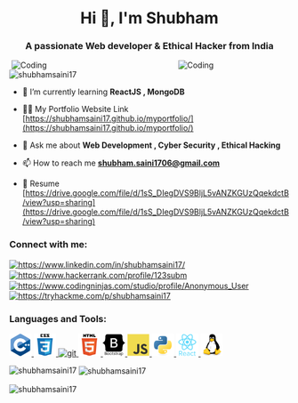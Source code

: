 <h1 align="center">Hi 👋, I'm Shubham</h1>
<h3 align="center">A passionate Web developer & Ethical Hacker from India</h3>

<img align="right" alt="Coding" width="200" src="https://upload.wikimedia.org/wikipedia/commons/4/43/Hacker_behind_PC.svg">
<img align="right" alt="Coding" width="300" src="https://images.squarespace-cdn.com/content/v1/5769fc401b631bab1addb2ab/1541580611624-TE64QGKRJG8SWAIUS7NS/ke17ZwdGBToddI8pDm48kPoswlzjSVMM-SxOp7CV59BZw-zPPgdn4jUwVcJE1ZvWQUxwkmyExglNqGp0IvTJZamWLI2zvYWH8K3-s_4yszcp2ryTI0HqTOaaUohrI8PI6FXy8c9PWtBlqAVlUS5izpdcIXDZqDYvprRqZ29Pw0o/coding-freak.gif">

<p align="left"> <img src="https://komarev.com/ghpvc/?username=shubhamsaini17&label=Profile%20views&color=0e75b6&style=flat" alt="shubhamsaini17" /> </p>

- 🌱 I’m currently learning **ReactJS , MongoDB**

- 👨‍💻 My Portfolio Website Link [https://shubhamsaini17.github.io/myportfolio/](https://shubhamsaini17.github.io/myportfolio/)

- 💬 Ask me about **Web Development , Cyber Security , Ethical Hacking**

- 📫 How to reach me **shubham.saini1706@gmail.com**

- 📄 Resume [https://drive.google.com/file/d/1sS_DIegDVS9BljL5vANZKGUzQqekdctB/view?usp=sharing](https://drive.google.com/file/d/1sS_DIegDVS9BljL5vANZKGUzQqekdctB/view?usp=sharing)

<h3 align="left">Connect with me:</h3>
<p align="left">
<a href="https://www.linkedin.com/in/shubhamsaini17/" target="blank"><img align="center" src="https://raw.githubusercontent.com/rahuldkjain/github-profile-readme-generator/master/src/images/icons/Social/linked-in-alt.svg" alt="https://www.linkedin.com/in/shubhamsaini17/" height="30" width="40" /></a>
<a href="https://www.hackerrank.com/profile/123subm" target="blank"><img align="center" src="https://raw.githubusercontent.com/rahuldkjain/github-profile-readme-generator/master/src/images/icons/Social/hackerrank.svg" alt="https://www.hackerrank.com/profile/123subm" height="30" width="40" /></a>
<a href="https://www.codingninjas.com/studio/profile/Anonymous_User" target="blank"><img align="center" src="https://www.codingninjas.com/assets-landing/images/CNLOGO.svg" alt="https://www.codingninjas.com/studio/profile/Anonymous_User" height="30" width="40" /></a>
<a href="https://tryhackme.com/p/shubhamsaini17" target="blank"><img align="center" src="https://assets.tryhackme.com/img/THMlogo.png" alt="https://tryhackme.com/p/shubhamsaini17" height="30" width="40" /></a>
</p>

<h3 align="left">Languages and Tools:</h3>
<p align="left">  </a> <a href="https://www.w3schools.com/cpp/" target="_blank" rel="noreferrer"> <img src="https://raw.githubusercontent.com/devicons/devicon/master/icons/cplusplus/cplusplus-original.svg" alt="cplusplus" width="40" height="40"/> </a> <a href="https://www.w3schools.com/css/" target="_blank" rel="noreferrer"> <img src="https://raw.githubusercontent.com/devicons/devicon/master/icons/css3/css3-original-wordmark.svg" alt="css3" width="40" height="40"/> </a> <a href="https://git-scm.com/" target="_blank" rel="noreferrer"> <img src="https://www.vectorlogo.zone/logos/git-scm/git-scm-icon.svg" alt="git" width="40" height="40"/> </a> <a href="https://www.w3.org/html/" target="_blank" rel="noreferrer"> <img src="https://raw.githubusercontent.com/devicons/devicon/master/icons/html5/html5-original-wordmark.svg" alt="html5" width="40" height="40"/> </a> <a href="https://developer.mozilla.org/en-US/docs/Web/JavaScript" target="_blank" rel="noreferrer"> <a href="https://getbootstrap.com" target="_blank" rel="noreferrer"> <img src="https://raw.githubusercontent.com/devicons/devicon/master/icons/bootstrap/bootstrap-plain-wordmark.svg" alt="bootstrap" width="40" height="40"/> <img src="https://raw.githubusercontent.com/devicons/devicon/master/icons/javascript/javascript-original.svg" alt="javascript" width="40" height="40"/> </a> <a href="https://www.python.org" target="_blank" rel="noreferrer"> <img src="https://raw.githubusercontent.com/devicons/devicon/master/icons/python/python-original.svg" alt="python" width="40" height="40"/> </a> <a href="https://reactjs.org/" target="_blank" rel="noreferrer"> <img src="https://raw.githubusercontent.com/devicons/devicon/master/icons/react/react-original-wordmark.svg" alt="react" width="40" height="40"/> <img src="https://raw.githubusercontent.com/devicons/devicon/master/icons/linux/linux-original.svg" alt="linux" width="40" height="40"/> </a></a>  </p>

<p><img align="left" src="https://github-readme-stats.vercel.app/api/top-langs?username=shubhamsaini17&show_icons=true&locale=en&layout=compact" alt="shubhamsaini17" /></p>

<p>&nbsp;<img align="center" src="https://github-readme-stats.vercel.app/api?username=shubhamsaini17&show_icons=true&locale=en" alt="shubhamsaini17" /></p>
<p><img align="center" src="https://github-readme-streak-stats.herokuapp.com/?user=shubhamsaini17&" alt="shubhamsaini17" /></p>


